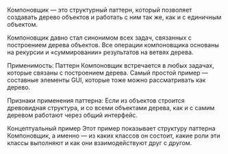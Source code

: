 Компоновщик — это структурный паттерн, который позволяет создавать дерево объектов и работать с ним так же, как и с единичным объектом.

Компоновщик давно стал синонимом всех задач, связанных с построением дерева объектов. Все операции компоновщика основаны на рекурсии и «суммировании» результатов на ветвях дерева.

Применимость: Паттерн Компоновщик встречается в любых задачах, которые связаны с построением дерева. Самый простой пример — составные элементы GUI, которые тоже можно рассматривать как дерево.

Признаки применения паттерна: Если из объектов строится древовидная структура, и со всеми объектами дерева, как и с самим деревом работают через общий интерфейс.

Концептуальный пример
Этот пример показывает структуру паттерна Компоновщик, а именно — из каких классов он состоит, какие роли эти классы выполняют и как они взаимодействуют друг с другом.

